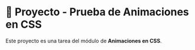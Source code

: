 # 📌 Proyecto - Prueba de Animaciones en CSS

Este proyecto es una tarea del módulo de **Animaciones en CSS**.
